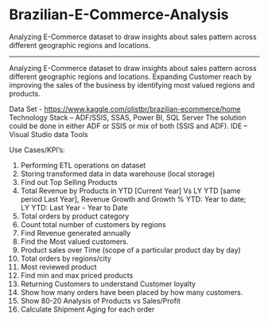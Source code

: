 # Brazilian-E-Commerce-Analysis
Analyzing E-Commerce dataset to draw insights about sales pattern across different geographic regions and locations. 

*****************************************************************************************************************************

Analyzing E-Commerce dataset to draw insights about sales pattern across different geographic regions and locations. Expanding Customer reach by improving the sales of the business by identifying most valued regions and products.

Data Set - https://www.kaggle.com/olistbr/brazilian-ecommerce/home
Technology Stack – ADF/SSIS, SSAS, Power BI, SQL Server
The solution could be done in either ADF or SSIS or mix of both (SSIS and ADF).
IDE – Visual Studio data Tools

Use Cases/KPI’s:
1. Performing ETL operations on dataset
2. Storing transformed data in data warehouse (local storage)
3. Find out Top Selling Products 
4. Total Revenue by Products in YTD [Current Year] Vs LY YTD [same period Last Year], Revenue Growth and Growth %
YTD: Year to date;  
LY YTD: Last Year - Year to Date
5. Total orders by product category 
6. Count total number of customers by regions
7. Find Revenue generated annually
8. Find the Most valued customers.
9. Product sales over Time (scope of a particular product day by day)
10. Total orders by regions/city
11. Most reviewed product
12. Find min and max priced products
13. Returning Customers to understand Customer loyalty
14. Show how many orders have been placed by how many customers. 
15. Show 80-20 Analysis of Products vs Sales/Profit
16. Calculate Shipment Aging for each order
